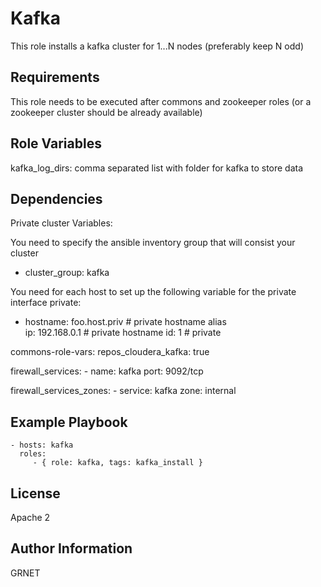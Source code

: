 Kafka
=========

This role installs a kafka cluster for 1...N nodes (preferably keep N odd)

Requirements
------------

This role needs to be executed after commons and zookeeper roles (or a zookeeper
cluster should be already available)

Role Variables
--------------

kafka_log_dirs: comma separated list with folder for kafka to store data

Dependencies
------------
Private cluster Variables:

You need to specify the ansible inventory group that will consist your cluster
- cluster_group: kafka

You need for each host to set up the following variable for the private interface
private:
 - hostname: foo.host.priv  # private hostname alias  
   ip: 192.168.0.1 # private hostname
   id: 1  # private


commons-role-vars:
  repos_cloudera_kafka: true

  firewall_services:
    - name: kafka
      port: 9092/tcp

  firewall_services_zones:
    - service: kafka
      zone: internal


Example Playbook
----------------

    - hosts: kafka
      roles:
         - { role: kafka, tags: kafka_install }

License
-------

Apache 2

Author Information
------------------
GRNET
